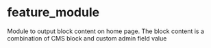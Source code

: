 # feature_module
Module to output block content on home page. The block content is a combination of CMS block and custom admin field value
